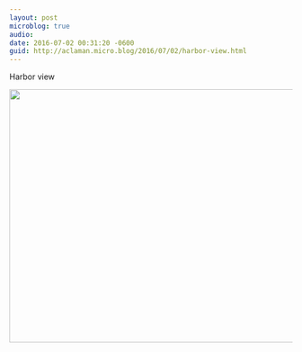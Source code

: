 ```yaml
---
layout: post
microblog: true
audio: 
date: 2016-07-02 00:31:20 -0600
guid: http://aclaman.micro.blog/2016/07/02/harbor-view.html
---
```

Harbor view

<img src="http://micro.alexclaman.com/uploads/2018/62c20fa7e8.jpg" width="600" height="450" />
